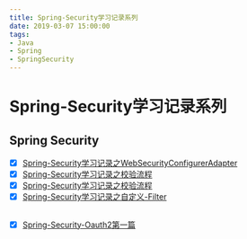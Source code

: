 ```yaml
---
title: Spring-Security学习记录系列
date: 2019-03-07 15:00:00
tags: 
- Java 
- Spring
- SpringSecurity
---
```


# Spring-Security学习记录系列

## Spring Security

- [x] [Spring-Security学习记录之WebSecurityConfigurerAdapter](doc/Spring-Security学习记录之WebSecurityConfigurerAdapter.md)
- [x] [Spring-Security学习记录之校验流程](doc/Spring-Security学习记录之校验流程.md)
- [x] [Spring-Security学习记录之校验流程](doc/Spring-Security学习记录之校验流程.md)
- [x] [Spring-Security学习记录之自定义-Filter](doc/Spring-Security学习记录之自定义-Filter.md)

## 

- [x] [Spring-Security-Oauth2第一篇](doc/Spring-Security-Oauth2第一篇.md)

